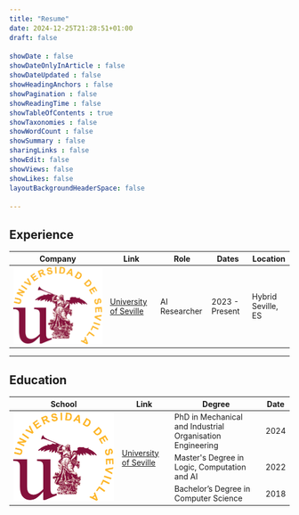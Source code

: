 ```yaml
---
title: "Resume"
date: 2024-12-25T21:28:51+01:00
draft: false

showDate : false
showDateOnlyInArticle : false
showDateUpdated : false
showHeadingAnchors : false
showPagination : false
showReadingTime : false
showTableOfContents : true
showTaxonomies : false 
showWordCount : false
showSummary : false
sharingLinks : false
showEdit: false
showViews: false
showLikes: false
layoutBackgroundHeaderSpace: false

---
```


## Experience


<table>
    <thead>
        <tr>
            <th>Company</th>
            <th>Link</th>
            <th>Role</th>
            <th>Dates</th>
            <th>Location</th>
        </tr>
    </thead>
    <tbody>
        <tr>
            <td rowspan=4><img class="customEntitityLogo" src="us_logo.png"/></td>
            <td rowspan=4><a href="https://www.us.es/" target="_blank">University of Seville </a></td>
        </tr>
        <tr>
            <td> AI Researcher</td>
            <td> 2023 - Present</td>
            <td> Hybrid </br> Seville, ES</td>
        </tr>
    </tbody>
</table>

---


## Education

<table>
    <thead>
        <tr>
            <th>School</th>
            <th>Link</th>
            <th>Degree</th>
            <th>Date</th>
        </tr>
    </thead>
    <tbody>
        <tr>
            <td rowspan=4><img class="customEntitityLogo" src="us_logo.png"/></td>
            <td rowspan=4><a href="https://www.us.es/" target="_blank">University of Seville </a></td>
        </tr>
        <tr>
            <td>PhD in Mechanical and Industrial Organisation Engineering</td>
            <td>2024</td>
        </tr>
        <tr>
            <td>Master's Degree in Logic, Computation and AI</td>
            <td>2022</td>
        </tr>
        <tr>
            <td>Bachelor’s Degree in Computer Science</td>
            <td>2018</td>
        </tr>
    </tbody>
</table>

